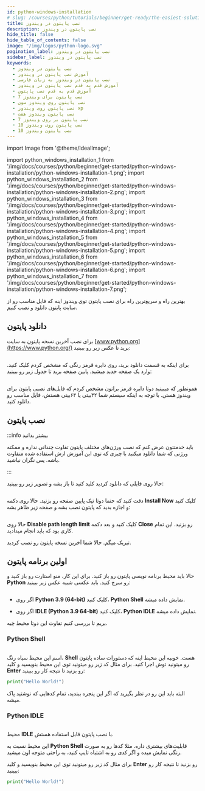 ```yaml
---
id: python-windows-installation
# slug: /courses/python/tutorials/beginner/get-ready/the-easiest-solution
title: نصب پایتون در ویندوز
description: نصب پایتون در ویندوز
hide_title: false
hide_table_of_contents: false
image: "/img/logos/python-logo.svg"
pagination_label: نصب پایتون در ویندوز
sidebar_label: نصب پایتون در ویندوز
keywords:
  - نصب پایتون در ویندوز
  - آموزش نصب پایتون در ویندوز
  - نصب پایتون در ویندوز به زبان فارسی
  - آموزش قدم به قدم نصب پایتون در ویندوز
  - آموزش قدم به قدم نصب پایتون
  - نصب پایتون برای ویندوز 7
  - نصب پایتون روی ویندوز سون
  - نصب پایتون روی ویندوز xp
  - نصب پایتون ویندوز هفت
  - نصب پایتون بر روی ویندوز 7
  - نصب پایتون روی ویندوز 10
  - نصب پایتون ویندوز 10
---
```


import Image from '@theme/IdealImage';

import python_windows_installation_1 from '/img/docs/courses/python/beginner/get-started/python-windows-installation/python-windows-installation-1.png';
import python_windows_installation_2 from '/img/docs/courses/python/beginner/get-started/python-windows-installation/python-windows-installation-2.png';
import python_windows_installation_3 from '/img/docs/courses/python/beginner/get-started/python-windows-installation/python-windows-installation-3.png';
import python_windows_installation_4 from '/img/docs/courses/python/beginner/get-started/python-windows-installation/python-windows-installation-4.png';
import python_windows_installation_5 from '/img/docs/courses/python/beginner/get-started/python-windows-installation/python-windows-installation-5.png';
import python_windows_installation_6 from '/img/docs/courses/python/beginner/get-started/python-windows-installation/python-windows-installation-6.png';
import python_windows_installation_7 from '/img/docs/courses/python/beginner/get-started/python-windows-installation/python-windows-installation-7.png';

بهترین راه و سریع‌ترین راه برای نصب پایتون توی ویندوز اینه که فایل مناسب رو از سایت پایتون دانلود و نصب کنیم.

## **دانلود پایتون**

برای نصب آخرین نسخه پایتون به سایت [www.python.org](https://www.python.org/) برید تا عکس زیر رو ببینید:

<div className="padding-vert--md">
  <Image img={python_windows_installation_1}/>
</div>

برای اینکه به قسمت دانلود برید، روی دایره قرمز رنگی که مشخص کردم کلیک کنید. وارد یک صفحه جدید میشید. پایین صفحه برید تا جدول زیر رو ببینید:

<div className="padding-vert--md">
  <Image img={python_windows_installation_2}/>
</div>

همونطور که میبینید دوتا دایره قرمز براتون مشخص کردم که فایل‌های نصبی پایتون برای ویندوز هستن. با توجه به اینکه سیستم شما ۳۲بیتی یا ۶۴بیتی هستش، فایل مناسب رو دانلود کنید.

## **نصب پایتون**

:::info بیشتر بدانید

باید خدمتتون عرض کنم که نصب ورژن‌های مختلف پایتون تفاوت چندانی نداره و ممکنه ورژنی که شما دانلود میکنید با چیزی که توی این آموزش ازش استفاده شده متفاوت باشه. پس نگران نباشید.

:::

حالا روی فایلی که دانلود کردید کلید کنید تا باز بشه و تصویر زیر رو ببینید:

<div className="padding-vert--md">
  <Image img={python_windows_installation_3}/>
</div>

دقت کنید که حتما دوتا تیک پایین صفحه رو بزنید. حالا روی دکمه **Install Now** کلیک کنید و اجازه بدید که پایتون نصب بشه و صفحه زیر ظاهر بشه:


<div className="padding-vert--md">
  <Image img={python_windows_installation_4}/>
</div>

حالا روی **Disable path length limit** کلیک کنید و بعد دکمه **Close** رو بزنید. این تمام کاری بود که باید انجام میدادید.

تبریک میگم. حالا شما آخرین نسخه پایتون رو نصب کردید.

## **اولین برنامه پایتون**

حالا باید محیط برنامه نویسی پایتون رو باز کنید. برای این کار، منو استارت رو باز کنید و **Python** رو سرچ کنید. باید عکسی شبیه عکس زیر ببینید:


<div className="padding-vert--md">
  <Image img={python_windows_installation_5}/>
</div>

- اگر روی **Python 3.9 (64-bit)** کلیک کنید، **Python Shell** نمایش داده میشه.

- اگر روی **IDLE (Python 3.9 64-bit)** کلیک کنید، **Python IDLE** نمایش داده میشه.

بریم تا بررسی کنیم تفاوت این دوتا محیط چیه.

### Python Shell

<div className="padding-vert--md">
  <Image img={python_windows_installation_6}/>
</div>

اسم این محیط سیاه رنگ، **Shell** هست. خوبیه این محیط اینه که دستورات ساده پایتون رو میتونید توش اجرا کنید. برای مثال کد زیر رو میتونید توی این محیط بنویسید و کلید **Enter** رو بزنید تا نتیجه کار رو ببینید:

```python title="Python"
print("Hello World!")
```

البته باید این رو در نظر بگیرید که اگر این پنجره ببندید، تمام کدهایی که نوشتید پاک میشه.

### Python IDLE

<div className="padding-vert--md">
  <Image img={python_windows_installation_7}/>
</div>

محیط **IDLE** با نصب پایتون قابل استفاده هستش. 

این محیط نسبت به **Python Shell** قابلیت‌های بیشتری داره. مثلا کدها رو به صورت رنگی نمایش میده و اگر کدی رو به اشتباه تایپ کنید، به راحتی متوجه اون میشید.

برای مثال کد زیر رو میتونید توی این محیط بنویسید و کلید **Enter** رو بزنید تا نتیجه کار رو ببینید:

```python title="Python"
print("Hello World!")
```